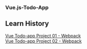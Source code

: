 ### Vue.js-Todo-App

## Learn History
[Vue Todo-app Project 01 - Webpack](https://github.com/znzn9292/TIL/blob/main/Vue/2021-04-18.md) <br>
[Vue Todo-app Project 02 - Webpack](https://github.com/znzn9292/TIL/blob/main/Vue/2021-04-19.md)
